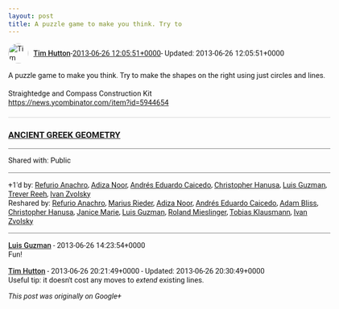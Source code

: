 ```yaml
---
layout: post
title: A puzzle game to make you think. Try to
---
```


<html><head><meta charset="utf-8"><title>A puzzle game to make you think. Try to make the shapes on the right using ju...</title><style>body {font: 11pt Roboto, Arial, sans-serif; max-width: 640px; margin: 24px;}.author-photo {border-radius: 50%; margin-right: 10px; width: 40px;}.author {font-weight: 500;}.main-content {margin: 15px 0 15px;}.post-title {font-weight: bold;}.location {display: block; margin-top: 15px;}.location img {float: left; margin-right: 5px; width: 20px;}.media-link {display: inline-block; max-width: 100%; vertical-align: top;}.media-link p {margin-top: 5px; max-height: 4em; overflow: scroll;}.media {max-height: 100vh; max-width: 100%;}.video-placeholder {background: black; display: flex; height: 300px; max-width: 100%; width: 640px;}.play-icon {border-bottom: 30px solid transparent; border-left: 50px solid white; border-top: 30px solid transparent; color: white; margin: auto;}.album {max-height: 800px; overflow: scroll; width: calc(100vw - 48px);}.album .media-link {margin-right: 5px; max-width: 250px;}.album .media {max-height: 250px;}.link-embed {border-top: 1px solid lightgrey; display: block; margin-top: 20px;}.link-embed img {max-width: 100%;}.inline-link-embed {display: block;}.inline-link-embed img {vertical-align: middle;}.link-title {display: inline-block; font-size: medium; font-weight: 300; padding-left: 1em;}.reshare-attribution {display: block; font-weight: bold; margin-bottom: 10px;}.poll-image {margin-bottom: 5px; max-height: 300px; max-width: 500px;}.poll-choice {align-items: center; display: flex; margin-bottom: 5px; max-width: 500px;}.poll-choice-percentage {background-color: lightblue; height: 100%; left: 0; position: absolute; z-index: -1;}.poll-choice-selected {margin-right: 5px;}.poll-choice-results {border: 1px solid lightgray; border-radius: 5px; display: flex; line-height: 40px; overflow: hidden; padding: 0 8px; position: relative;}.poll-choice-results, .poll-choice-description {flex-grow: 1; margin-right: 10px;}.poll-choice-image {width: 100%;}.poll-choice-image, .poll-choice-image img {max-height: 40px; max-width: 100px;}.poll-choice-votes {max-height: 100px; overflow: auto;}.plus-entity-embed {color: black; display: block; text-decoration: none;}.plus-entity-embed-cover-photo {max-height: 300px; max-width: 100%;}.plus-entity-embed-info {padding: 0 1em 1em;}.plus-entity-embed-info h2 {font-weight: 500; margin: 10px 0;}.plus-entity-embed-info p {font-size: small; margin: 0;}.collection-owner-avatar {border-radius: 50%; border: 2px solid white; height: 40px; margin-top: -22px;}.visibility {padding: 1em 0; border-top: 1px solid grey;}.post-activity {padding: 1em 0; border-top: 1px solid grey;}.comments {border-top: 1px solid gray; padding-top: 1em;}.comment + .comment {margin-top: 1em;}.comment .media-link, .comment .inline-link-embed {margin-top: 5px;}</style></head><body><div style="margin-bottom:1em;"><div style="display:flex; align-items:center"><img class="author-photo" src="https://lh4.googleusercontent.com/-epo4ZZKNqEw/AAAAAAAAAAI/AAAAAAAAVSU/qu3LpcHEnoQ/s64-c/photo.jpg" alt="Tim Hutton"><a href="https://plus.google.com/+TimHutton" target="_blank" class="author">Tim Hutton</a> - <a target="_blank" href="https://plus.google.com/+TimHutton/posts/HfDiTneWTpD">2013-06-26 12:05:51+0000</a><span> - Updated: 2013-06-26 12:05:51+0000</span></div><div class="main-content">A puzzle game to make you think. Try to make the shapes on the right using just circles and lines.<br><br>Straightedge and Compass Construction Kit<br><a rel="nofollow" target="_blank" href="https://news.ycombinator.com/item?id=5944654" class="ot-anchor bidi_isolate" jslog="10929; track:click" dir="ltr">https://news.ycombinator.com/item?id=5944654</a></div><a href="http://sciencevsmagic.net/geo/" target="_blank" class="link-embed"><h3>ANCIENT GREEK GEOMETRY</h3></a></div><div class="visibility">Shared with: Public</div><div class="post-activity"><div class="plus-oners">+1'd by: <a href="https://plus.google.com/+RefurioAnachro">Refurio Anachro</a>, <a href="https://plus.google.com/100202481020943486565">Adiza Noor</a>, <a href="https://plus.google.com/+AndresCaicedo0">Andrés Eduardo Caicedo</a>, <a href="https://plus.google.com/+ChristopherHanusa">Christopher Hanusa</a>, <a href="https://plus.google.com/+LuisGuzmanJr">Luis Guzman</a>, <a href="https://plus.google.com/114659515164341992608">Trever Reeh</a>, <a href="https://plus.google.com/110973063220214963934">Ivan Zvolsky</a></div><div class="resharers">Reshared by: <a href="https://plus.google.com/+RefurioAnachro">Refurio Anachro</a>, <a href="https://plus.google.com/+MariusRieder">Marius Rieder</a>, <a href="https://plus.google.com/100202481020943486565">Adiza Noor</a>, <a href="https://plus.google.com/+AndresCaicedo0">Andrés Eduardo Caicedo</a>, <a href="https://plus.google.com/+AdamBliss">Adam Bliss</a>, <a href="https://plus.google.com/+ChristopherHanusa">Christopher Hanusa</a>, <a href="https://plus.google.com/+JaniceMarie">Janice Marie</a>, <a href="https://plus.google.com/+LuisGuzmanJr">Luis Guzman</a>, <a href="https://plus.google.com/+RolandMieslinger">Roland Mieslinger</a>, <a href="https://plus.google.com/+TobiasKlausmann">Tobias Klausmann</a>, <a href="https://plus.google.com/110973063220214963934">Ivan Zvolsky</a></div></div><div class="comments"><div class="comment"><a target="_blank" href="https://plus.google.com/+LuisGuzmanJr" class="author">Luis Guzman</a><span class="time"> - 2013-06-26 14:23:54+0000</span><div class="comment-content">Fun!</div></div><div class="comment"><a target="_blank" href="https://plus.google.com/+TimHutton" class="author">Tim Hutton</a><span class="time"> - 2013-06-26 20:21:49+0000</span><span> - Updated: 2013-06-26 20:30:49+0000</span><div class="comment-content">Useful tip: it doesn&#39;t cost any moves to <i>extend</i> existing lines.</div></div></div></body></html>

<i>This post was originally on Google+</i>